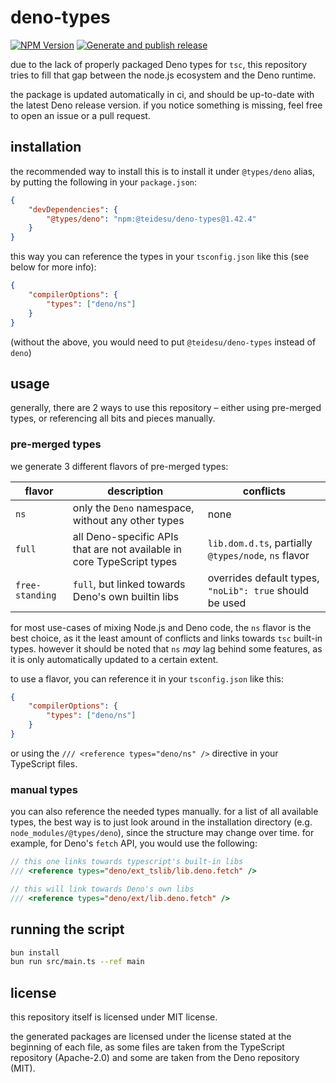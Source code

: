 # deno-types

[![NPM Version](https://img.shields.io/npm/v/%40teidesu%2Fdeno-types)](https://www.npmjs.com/package/@teidesu/deno-types)
[![Generate and publish release](https://github.com/teidesu/deno-types/actions/workflows/publish.yaml/badge.svg)](https://github.com/teidesu/deno-types/actions/workflows/publish.yaml)

due to the lack of properly packaged Deno types for `tsc`, this repository tries to fill that gap
between the node.js ecosystem and the Deno runtime.

the package is updated automatically in ci, and should be up-to-date with the latest Deno release version.
if you notice something is missing, feel free to open an issue or a pull request.

## installation

the recommended way to install this is to install it under `@types/deno` alias,
by putting the following in your `package.json`:

```json
{
    "devDependencies": {
        "@types/deno": "npm:@teidesu/deno-types@1.42.4"
    }
}
```

this way you can reference the types in your `tsconfig.json` like this (see below for more info):

```json
{
    "compilerOptions": {
        "types": ["deno/ns"]
    }
}
```

(without the above, you would need to put `@teidesu/deno-types` instead of `deno`)

## usage

generally, there are 2 ways to use this repository – either using
pre-merged types, or referencing all bits and pieces manually.

### pre-merged types

we generate 3 different flavors of pre-merged types:

| flavor          | description                                                            | conflicts                                               |
| --------------- | ---------------------------------------------------------------------- | ------------------------------------------------------- |
| `ns`            | only the `Deno` namespace, without any other types                     | none                                                    |
| `full`          | all Deno-specific APIs that are not available in core TypeScript types | `lib.dom.d.ts`, partially `@types/node`, `ns` flavor    |
| `free-standing` | `full`, but linked towards Deno's own builtin libs                     | overrides default types, `"noLib": true` should be used |

for most use-cases of mixing Node.js and Deno code, the `ns` flavor is the best choice, as it
the least amount of conflicts and links towards `tsc` built-in types. however it should be noted that
`ns` *may* lag behind some features, as it is only automatically updated to a certain extent.

to use a flavor, you can reference it in your `tsconfig.json` like this:

```json
{
    "compilerOptions": {
        "types": ["deno/ns"]
    }
}
```

or using the `/// <reference types="deno/ns" />` directive in your TypeScript files.

### manual types

you can also reference the needed types manually. for a list of all available types,
the best way is to just look around in the installation directory (e.g. `node_modules/@types/deno`),
since the structure may change over time. for example, for Deno's `fetch` API, you would use the following:

```ts
// this one links towards typescript's built-in libs
/// <reference types="deno/ext_tslib/lib.deno.fetch" />

// this will link towards Deno's own libs
/// <reference types="deno/ext/lib.deno.fetch" />
```

## running the script

```bash
bun install
bun run src/main.ts --ref main
```

## license

this repository itself is licensed under MIT license.

the generated packages are licensed under the license stated at the beginning of each file,
as some files are taken from the TypeScript repository (Apache-2.0) and some are taken from
the Deno repository (MIT).
